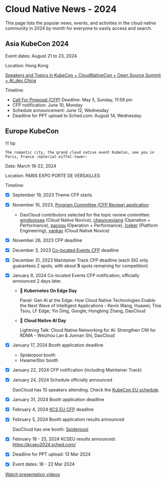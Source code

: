 # Cloud Native News - 2024

This page lists the popular news, events, and activities in the cloud native community in 2024 by month for everyone to easily access and search.

## Asia KubeCon 2024

Event dates: August 21 to 23, 2024

Location: Hong Kong

[Speakers and Topics in KubeCon + CloudNativeCon + Open Source Summit + AI_dev China](https://kccncossaidevchn2024.sched.com/)

Timeline:

- [Call For Proposal (CFP)](https://events.linuxfoundation.org/kubecon-cloudnativecon-open-source-summit-ai-dev-china/program/call-for-proposal/)
  Deadline: May 5, Sunday, 11:59 pm
- CFP notification: June 10, Monday
- Schedule announcement: June 12, Wednesday
- Deadline for PPT upload to Sched.com: August 14, Wednesday

## Europe KubeCon

!!! tip

    The romantic city, the grand cloud native event KubeCon, see you in Paris, France :material-eiffel-tower:

Date: March 18-22, 2024

Location: PARIS EXPO PORTE DE VERSAILLES

Timeline:

- [x] September 19, 2023 Theme CFP starts

- [x] November 10, 2023, [Program Committee (CFP Review) application](https://forms.gle/ee5pX7847Xpb6SB36)

    - DaoCloud contributors selected for the topic review committee:
      [windsonsea](https://github.com/windsonsea) (Cloud Native Novice),
      [chaunceyjiang](https://github.com/chaunceyjiang) (Operation + Performance),
      [pacoxu](https://github.com/pacoxu) (Operation + Performance),
      [Iceber](https://github.com/Iceber) (Platform Engineering),
      [yankay](https://github.com/yankay) (Cloud Native Novice)

- [x] November 26, 2023 CFP deadline

- [x] December 3, 2023 [Co-located Events CFP](https://events.linuxfoundation.org/kubecon-cloudnativecon-europe/co-located-events/cfp-colocated-events/) deadline

- [x] December 31, 2023 Maintainer Track CFP deadline (each SIG only guarantees 2 spots, with about **5** spots remaining for competition)

- [x] January 8, 2024 Co-located Events CFP notification; officially announced 2 days later.
    - 🎉 __Kubernetes On Edge Day__
    
        Panel: Gen AI at the Edge: How Cloud Native Technologies Enable the Next Wave of Intelligent Applications - Kevin Wang, Huawei; Tina Tsou, LF Edge; Yin Ding, Google; Hongbing Zhang, DaoCloud

    - 🎉 __Cloud Native AI Day__ 
    
        Lightning Talk: Cloud Native Networking for AI: Strengthen CNI for RDMA - Weizhou Lan & Junnan Shi, DaoCloud

- [x] January 17, 2024 Booth application deadline
    - Spiderpool booth
    - HwameiStor booth

- [x] January 22, 2024 CFP notification (including Maintainer Track)

- [x] January 24, 2024 Schedule officially announced

    DaoCloud has 10 speakers attending.
    Check the [KubeCon EU schedule](https://events.linuxfoundation.org/kubecon-cloudnativecon-europe/program/schedule/).

- [x] January 31, 2024 Booth application deadline

- [x] February 4, 2024 [KCS EU CFP](https://docs.google.com/forms/d/e/1FAIpQLSfndK6hEDUQlC75_fol0NotaK_FrSC1D1EB-GTP3AsLpRecjw/viewform) deadline

- [x] February 5, 2024 Booth application results announced

    DaoCloud has one booth: [Spiderpool](https://spidernet-io.github.io/spiderpool/v0.9/)

- [x] February 18 - 25, 2024 KCSEU results announced: <https://kcseu2024.sched.com/>

- [x] Deadline for PPT upload: 13 Mar 2024

- [x] Event dates: 18 - 22 Mar 2024

[Watch presentation videos](https://www.youtube.com/playlist?list=PLROmsd5kH8pC1mMMuoNPtgOv3qJkzs1h7)
